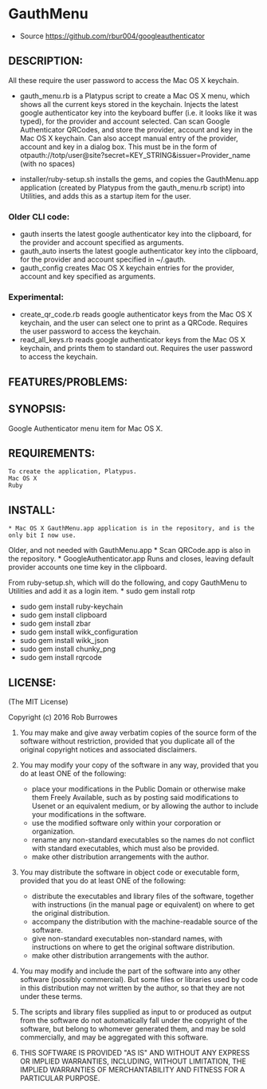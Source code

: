 # GauthMenu

* Source https://github.com/rbur004/googleauthenticator

## DESCRIPTION:

  All these require the user password to access the Mac OS X keychain.
  
  * gauth_menu.rb is a Platypus script to create a Mac OS X menu, which shows all the current keys stored in the keychain.
  Injects the latest google authenticator key into the keyboard buffer (i.e. it looks like it was typed), for the provider and account selected.
  Can scan Google Authenticator QRCodes, and store the provider, account and key in the Mac OS X keychain.
  Can also accept manual entry of the provider, account and key in a dialog box. 
  This must be in the form of otpauth://totp/user@site?secret=KEY_STRING&issuer=Provider_name (with no spaces)

  * installer/ruby-setup.sh installs the gems, and copies the GauthMenu.app application (created by Platypus from the gauth_menu.rb script) into Utilities, and adds this as a startup item for the user.
 
### Older CLI code:

  * gauth inserts the latest google authenticator key into the clipboard, for the provider and account specified as arguments.
  * gauth_auto inserts the latest google authenticator key into the clipboard, for the provider and account specified in ~/.gauth.
  * gauth_config creates Mac OS X keychain entries for the provider, account and key specified as arguments.

### Experimental:

  * create_qr_code.rb reads google authenticator keys from the Mac OS X keychain, and the user can select one to print as a QRCode. Requires the user password to access the keychain.
  * read_all_keys.rb reads google authenticator keys from the Mac OS X keychain, and prints them to standard out. Requires the user password to access the keychain.
 
## FEATURES/PROBLEMS:


## SYNOPSIS:

Google Authenticator menu item for Mac OS X. 

	
## REQUIREMENTS:

	To create the application, Platypus.
	Mac OS X
	Ruby
	
## INSTALL:

	* Mac OS X GauthMenu.app application is in the repository, and is the only bit I now use.
	
Older, and not needed with GauthMenu.app
	*          Scan QRCode.app is also in the repository. 
	*          GoogleAuthenticator.app Runs and closes, leaving default provider accounts one time key in the clipboard.
	
From ruby-setup.sh, which will do the following, and copy GauthMenu to Utilities and add it as a login item.
	* sudo gem install rotp
  * sudo gem install ruby-keychain 
  * sudo gem install clipboard
  * sudo gem install zbar
  * sudo gem install wikk_configuration
  * sudo gem install wikk_json
  * sudo gem install chunky_png
  * sudo gem install rqrcode
  
	
## LICENSE:

(The MIT License)

Copyright (c) 2016 Rob Burrowes

1. You may make and give away verbatim copies of the source form of the
   software without restriction, provided that you duplicate all of the
   original copyright notices and associated disclaimers.

2. You may modify your copy of the software in any way, provided that
   you do at least ONE of the following:
    *  place your modifications in the Public Domain or otherwise make them Freely Available, such as by posting said modifications to Usenet or an equivalent medium, or by allowing the author to include your modifications in the software.
    *  use the modified software only within your corporation or organization.
    *  rename any non-standard executables so the names do not conflict with standard executables, which must also be provided.
    *  make other distribution arrangements with the author.

3. You may distribute the software in object code or executable form, provided that you do at least ONE of the following:
    * distribute the executables and library files of the software,
  together with instructions (in the manual page or equivalent)
  on where to get the original distribution.
    * accompany the distribution with the machine-readable source of
  the software.
    * give non-standard executables non-standard names, with
        instructions on where to get the original software distribution.
    * make other distribution arrangements with the author.

4. You may modify and include the part of the software into any other
   software (possibly commercial).  But some files or libraries used by
   code in this distribution  may not written by the author, so that they 
   are not under these terms.

5. The scripts and library files supplied as input to or produced as 
   output from the software do not automatically fall under the
   copyright of the software, but belong to whomever generated them, 
   and may be sold commercially, and may be aggregated with this
   software.

6. THIS SOFTWARE IS PROVIDED "AS IS" AND WITHOUT ANY EXPRESS OR
   IMPLIED WARRANTIES, INCLUDING, WITHOUT LIMITATION, THE IMPLIED
   WARRANTIES OF MERCHANTABILITY AND FITNESS FOR A PARTICULAR
   PURPOSE.
